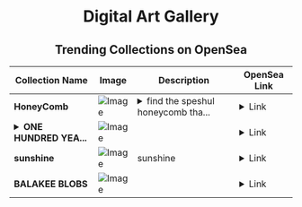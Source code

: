 <div align="center">

# Digital Art Gallery

## Trending Collections on OpenSea

| Collection Name                       | Image                                                                                     | Description                       | OpenSea Link                                                                                          |
|---------------------------------------|-------------------------------------------------------------------------------------------|-----------------------------------|--------------------------------------------------------------------------------------------------------|
| **HoneyComb** | ![Image](https://i.seadn.io/s/raw/files/beabfabb47c6baeb6008f21bc0681986.jpg?w=500&auto=format?w=200&auto=format) | <details><summary>find the speshul honeycomb tha...</summary>find the speshul honeycomb that will wek the hibernating bera.</details> | <details><summary>Link</summary>[HoneyComb](https://opensea.io/collection/honeycomb-19)</details> |
| **<details><summary>ONE HUNDRED YEA...</summary>ONE HUNDRED YEARS OF SOLITUDE TAROT</details>** | ![Image](https://i.seadn.io/s/raw/files/af22016eaf41e354bfe663a416a796fe.jpg?w=500&auto=format?w=200&auto=format) |  | <details><summary>Link</summary>[ONE HUNDRED YEARS OF SOLITUDE TAROT](https://opensea.io/collection/one-hundred-years-of-solitude-tarot)</details> |
| **sunshine** | ![Image](https://i.seadn.io/s/raw/files/cdb3e702f4dd9a177f18f2a2b0127cfd.jpg?w=500&auto=format?w=200&auto=format) | sunshine | <details><summary>Link</summary>[sunshine](https://opensea.io/collection/sunshine-188)</details> |
| **BALAKEE BLOBS** | ![Image](https://i.seadn.io/s/raw/files/72f0f39ba27b5988179817eddf1d68da.png?w=500&auto=format?w=200&auto=format) |  | <details><summary>Link</summary>[BALAKEE BLOBS](https://opensea.io/collection/balakee-blobs)</details> |

</div>